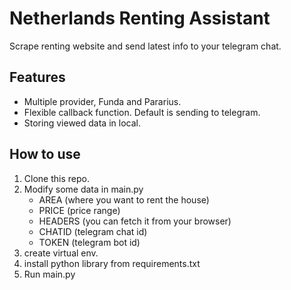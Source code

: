 # Netherlands Renting Assistant

Scrape renting website and send latest info to your telegram chat.

## Features
- Multiple provider, Funda and Pararius.
- Flexible callback function. Default is sending to telegram.
- Storing viewed data in local.

## How to use
1. Clone this repo. 
2. Modify some data in main.py
    - AREA (where you want to rent the house)
    - PRICE (price range)
    - HEADERS (you can fetch it from your browser)
    - CHATID (telegram chat id)
    - TOKEN (telegram bot id)
3. create virtual env.
4. install python library from requirements.txt
5. Run main.py
